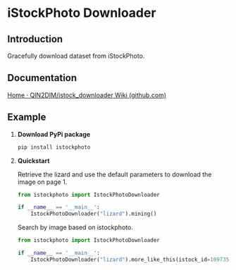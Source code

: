 # iStockPhoto Downloader

## Introduction

Gracefully download dataset from iStockPhoto.

## Documentation

[Home · QIN2DIM/istock_downloader Wiki (github.com)](https://github.com/QIN2DIM/istock_downloader/wiki)

## Example

1. **Download PyPi package**

   ```bash
   pip install istockphoto
   ```

2. **Quickstart**

   Retrieve the lizard and use the default parameters to download the image on page 1.

   ```python
   from istockphoto import IstockPhotoDownloader
   
   if __name__ == '__main__':
       IstockPhotoDownloader("lizard").mining()
   
   ```

   Search by image based on istockphoto.

   ```python
   from istockphoto import IstockPhotoDownloader
   
   if __name__ == '__main__':
       IstockPhotoDownloader("lizard").more_like_this(istock_id=1097354054).mining()
   
   ```

   

